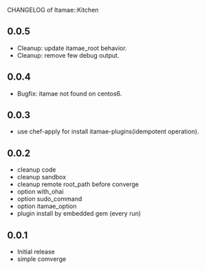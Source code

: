 CHANGELOG of Itamae::Kitchen

## 0.0.5

- Cleanup: update itamae_root behavior.
- Cleanup: remove few debug output.

## 0.0.4

- Bugfix: itamae not found on centos6.

## 0.0.3

- use chef-apply for install itamae-plugins(idempotent operation).

## 0.0.2

- cleanup code
- cleanup sandbox
- cleanup remote root_path before converge
- option with_ohai
- option sudo_command
- option itamae_option
- plugin install by embedded gem (every run)

## 0.0.1

- Initial release
- simple comverge

